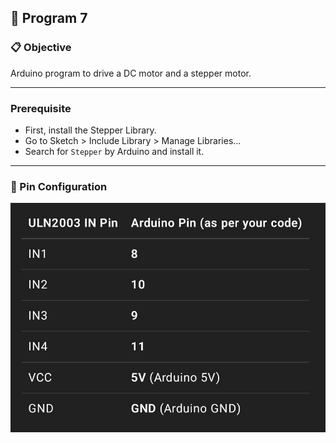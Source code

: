 ## 🚀 Program 7

### 📋 Objective
Arduino program to drive a DC motor and a stepper motor. 

---

### Prerequisite

- First, install the Stepper Library.
- Go to Sketch > Include Library > Manage Libraries...
- Search for `Stepper` by Arduino and install it.

---

### 🔌 Pin Configuration

![Pin Configuration](./Pin%20Configuration.jpg)
